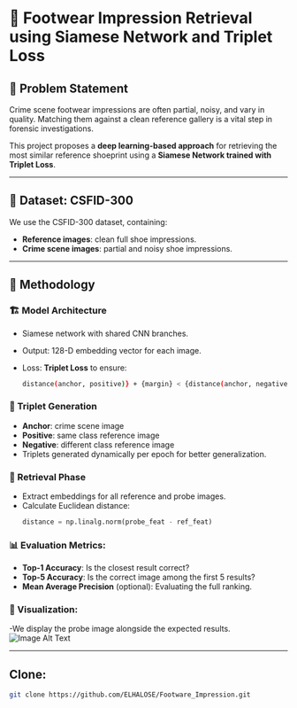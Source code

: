 # 👣 Footwear Impression Retrieval using Siamese Network and Triplet Loss

## 📌 Problem Statement
Crime scene footwear impressions are often partial, noisy, and vary in quality. Matching them against a clean reference gallery is a vital step in forensic investigations.

This project proposes a **deep learning-based approach** for retrieving the most similar reference shoeprint using a **Siamese Network trained with Triplet Loss**.

---

## 📂 Dataset: CSFID-300
We use the CSFID-300 dataset, containing:
- **Reference images**: clean full shoe impressions.
- **Crime scene images**: partial and noisy shoe impressions.

---

## 🧠 Methodology

### 🏗 Model Architecture
- Siamese network with shared CNN branches.
- Output: 128-D embedding vector for each image.
- Loss: **Triplet Loss** to ensure:
  
  ```bash
  distance(anchor, positive)} + {margin} < {distance(anchor, negative)}
  
### 🔁 Triplet Generation
- **Anchor**: crime scene image
- **Positive**: same class reference image
- **Negative**: different class reference image
- Triplets generated dynamically per epoch for better generalization.

### 🧪 Retrieval Phase
- Extract embeddings for all reference and probe images.
- Calculate Euclidean distance:
  ```python
  distance = np.linalg.norm(probe_feat - ref_feat)


###  📊 Evaluation Metrics:
- **Top-1 Accuracy**: Is the closest result correct?
- **Top-5 Accuracy**: Is the correct image among the first 5 results?
- **Mean Average Precision** (optional): Evaluating the full ranking.

###  🎨 Visualization:
-We display the probe image alongside the expected results.
![Image Alt Text](11.png)

---
## Clone:
```bash
git clone https://github.com/ELHALOSE/Footware_Impression.git
